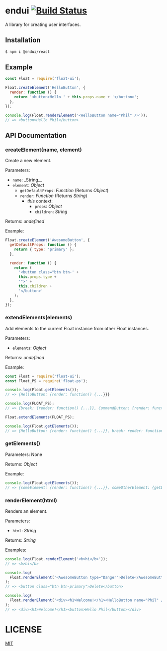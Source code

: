 # endui [![Build Status](https://app.travis-ci.com/Freedisch/endui.svg?branch=develop)](https://travis-ci.org/Freedisch/endui)

A library for creating user interfaces.

## Installation

```bash
$ npm i @endui/react
```

## Example

```js
const Float = require('float-ui');

Float.createElement('HelloButton', {
  render: function () {
    return '<button>Hello ' + this.props.name + '</button>';
  },
});

console.log(Float.renderElement('<HelloButton name="Phil" />'));
// => <button>Hello Phil</button>
```

## API Documentation

### createElement(name, element)

Create a new element.

Parameters:

- `name`: \_String\_\_
- `element`: _Object_
  - `getDefaultProps`: _Function_ (Returns _Object_)
  - `render`: _Function_ (Returns _String_)
    - _this_ context:
      - `props`: _Object_
      - `children`: _String_

Returns: _undefined_

Example:

```js
Float.createElement('AwesomeButton', {
  getDefaultProps: function () {
    return { type: 'primary' };
  },

  render: function () {
    return (
      '<button class="btn btn-' +
      this.props.type +
      '">' +
      this.children +
      '</button>'
    );
  },
});
```

### extendElements(elements)

Add elements to the current Float instance from other Float instances.

Parameters:

- `elements`: _Object_

Returns: _undefined_

Example:

```js
const Float = require('float-ui');
const Float_PS = require('float-ps');

console.log(Float.getElements());
// => {HelloButton: {render: function() {...}}}

console.log(FLOAT_PS);
// => {break: {render: function() {...}}, CommandButton: {render: function() {...}}

Float.extendElements(FLOAT_PS);

console.log(Float.getElements());
// => {HelloButton: {render: function() {...}}, break: render: function() {...}, CommandButton: {render: function() {...}}}
```

### getElements()

Parameters: None

Returns: _Object_

Example:

```js
console.log(Float.getElements());
// => {someElement: {render: function() {...}}, someOtherElement: {getDefaultProps: function() {...}, render: function() {...}}
```

### renderElement(html)

Renders an element.

Parameters:

- `html`: _String_

Returns: _String_

Examples:

```js
console.log(Float.renderElement('<b>hi</b>'));
// => <b>hi</b>

console.log(
  Float.renderElement('<AwesomeButton type="Danger">Delete</AwesomeButton>')
);
// => <button class="btn btn-primary">Delete</button>

console.log(
  Float.renderElement('<div><h1>Welcome!</h1><HelloButton name="Phil" /></div>')
);
// => <div><h1>Welcome!</h1><button>Hello Phil</button></div>
```

# LICENSE

[MIT](LICENSE)
